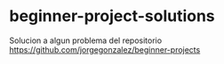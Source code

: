 # beginner-project-solutions
Solucion a algun problema del repositorio https://github.com/jorgegonzalez/beginner-projects

